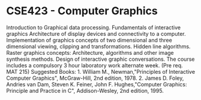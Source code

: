 # CSE423 -  Computer Graphics

Introduction to Graphical data processing. Fundamentals of interactive graphics Architecture of display devices and connectivity to a computer. Implementation of graphics concepts of two dimensional and three dimensional viewing, clipping and transformations. Hidden line algorithms. Raster graphics concepts: Architecture, algorithms and other image synthesis methods. Design of interactive graphic conversations. The course includes a compulsory 3 hour laboratory work alternate week. (Pre req. MAT 215) Suggested Books: 1. William M., Newman,"Principles of Interactive Computer Graphics", McGraw-Hill, 2nd edition, 1978. 2. James D. Foley, Andries van Dam, Steven K. Feiner, John F. Hughes,"Computer Graphics: Principle and Practice in C", Addison-Wesley, 2nd edition, 1995.